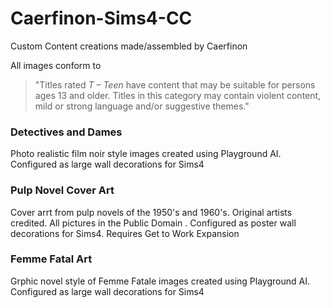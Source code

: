 # Caerfinon-Sims4-CC
Custom Content creations made/assembled by Caerfinon

All images conform to 
> "Titles rated *T – Teen* have content that may be suitable for persons ages 13 and older. Titles in this category may contain violent content, mild or strong language and/or suggestive themes."


### Detectives and Dames
Photo realistic film noir style images created using Playground AI. Configured as large wall decorations for Sims4 

### Pulp Novel Cover Art
Cover arrt from pulp novels of the 1950's and 1960's. Original artists credited. All pictures in the Public Domain . Configured as poster wall decorations for Sims4. Requires Get to Work Expansion 

### Femme Fatal Art
Grphic novel style of Femme Fatale images created using Playground AI. Configured as large wall decorations for Sims4 

